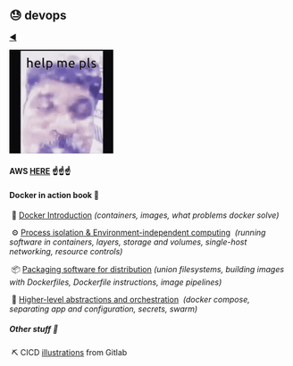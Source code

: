 ## :sweat: devops

[:arrow_backward:](../index)

![helpmepls-kuchnahiaatahelp](../../src/img/helpmepls-kuchnahiaatahelp.gif)

#### AWS [HERE](aws_cloud) :point_up::point_up::point_up:

#### Docker in action book :arrow_down_small:

​	:whale: [Docker Introduction](docker/1_doc_introduction)
​		*(containers, images, what problems docker solve)*

​	:gear: [Process isolation & Environment-independent computing](docker/2_doc_isolation)
​		*(running software in containers, layers, storage and volumes, single-host networking, resource controls)*

​	:package: [Packaging software for distribution](docker/3_doc_packaging)
​		*(union filesystems, building images with Dockerfiles, Dockerfile instructions, image pipelines)*

​	:thinking: [Higher-level abstractions and orchestration](docker/4_doc_orchestration)
​		*(docker compose, separating app and configuration, secrets, swarm)*



##### Other stuff :arrow_down_small:

​	:pick: CICD [illustrations](cicd) from Gitlab

